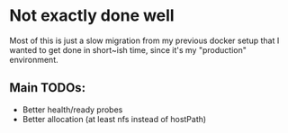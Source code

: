 # Not exactly done well

Most of this is just a slow migration from my previous docker setup that I
wanted to get done in short~ish time, since it's my "production" environment.

## Main TODOs:

* Better health/ready probes
* Better allocation (at least nfs instead of hostPath)

